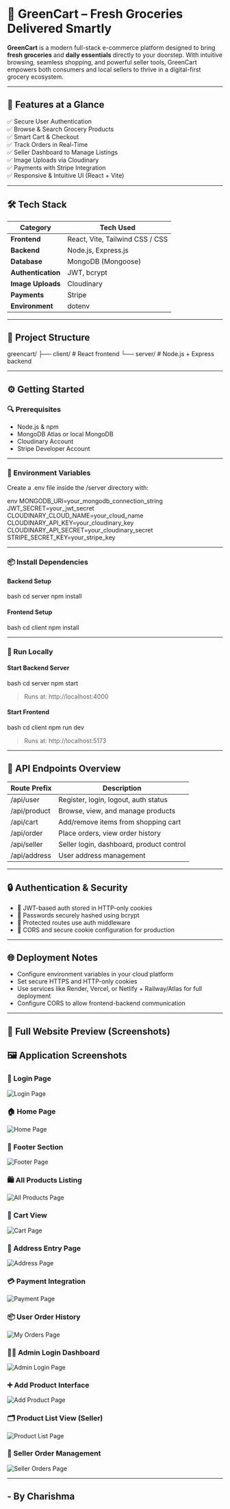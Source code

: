 # 🛒 GreenCart – Fresh Groceries Delivered Smartly

**GreenCart** is a modern full-stack e-commerce platform designed to bring **fresh groceries** and **daily essentials** directly to your doorstep. With intuitive browsing, seamless shopping, and powerful seller tools, GreenCart empowers both consumers and local sellers to thrive in a digital-first grocery ecosystem.

---

## 🌟 Features at a Glance

✅ Secure User Authentication  
✅ Browse & Search Grocery Products  
✅ Smart Cart & Checkout  
✅ Track Orders in Real-Time  
✅ Seller Dashboard to Manage Listings  
✅ Image Uploads via Cloudinary  
✅ Payments with Stripe Integration  
✅ Responsive & Intuitive UI (React + Vite)

---

## 🛠️ Tech Stack

| Category         | Tech Used                             |
|------------------|----------------------------------------|
| **Frontend**     | React, Vite, Tailwind CSS / CSS        |
| **Backend**      | Node.js, Express.js                    |
| **Database**     | MongoDB (Mongoose)                     |
| **Authentication** | JWT, bcrypt                         |
| **Image Uploads**| Cloudinary                            |
| **Payments**     | Stripe                                 |
| **Environment**  | dotenv                                 |

---

## 📁 Project Structure

greencart/
├── client/     # React frontend
└── server/     # Node.js + Express backend


---

## ⚙️ Getting Started

### 🔍 Prerequisites

- Node.js & npm
- MongoDB Atlas or local MongoDB
- Cloudinary Account
- Stripe Developer Account

---

### 🔐 Environment Variables

Create a .env file inside the /server directory with:

env
MONGODB_URI=your_mongodb_connection_string
JWT_SECRET=your_jwt_secret
CLOUDINARY_CLOUD_NAME=your_cloud_name
CLOUDINARY_API_KEY=your_cloudinary_key
CLOUDINARY_API_SECRET=your_cloudinary_secret
STRIPE_SECRET_KEY=your_stripe_key


---

### 📦 Install Dependencies

#### Backend Setup

bash
cd server
npm install


#### Frontend Setup

bash
cd client
npm install


---

### 🚀 Run Locally

#### Start Backend Server

bash
cd server
npm start

> Runs at: http://localhost:4000

#### Start Frontend

bash
cd client
npm run dev

> Runs at: http://localhost:5173

---

## 🔄 API Endpoints Overview

| Route Prefix       | Description                                |
|--------------------|--------------------------------------------|
| /api/user        | Register, login, logout, auth status       |
| /api/product     | Browse, view, and manage products          |
| /api/cart        | Add/remove items from shopping cart        |
| /api/order       | Place orders, view order history           |
| /api/seller      | Seller login, dashboard, product control   |
| /api/address     | User address management                    |

---

## 🔒 Authentication & Security

- 🧠 JWT-based auth stored in HTTP-only cookies
- 🔑 Passwords securely hashed using bcrypt
- 🔐 Protected routes use auth middleware
- 🧭 CORS and secure cookie configuration for production

---

## 🌐 Deployment Notes

- Configure environment variables in your cloud platform
- Set secure HTTPS and HTTP-only cookies
- Use services like Render, Vercel, or Netlify + Railway/Atlas for full deployment
- Configure CORS to allow frontend-backend communication

---

## 📸 Full Website Preview (Screenshots)

## 🖼️ Application Screenshots

### 🔐 Login Page
![Login Page](ScreenShots/LoginPage.png)

### 🏠 Home Page
![Home Page](ScreenShots/Home.png)

### 🔻 Footer Section
![Footer Page](ScreenShots/FooterPage.png)

### 🛍️ All Products Listing
![All Products Page](ScreenShots/AllProductsPage.png) 

### 🛒 Cart View
![Cart Page](ScreenShots/CartPage.png)

### 🧾 Address Entry Page
![Address Page](ScreenShots/AddressPage.png)

### 💳 Payment Integration
![Payment Page](ScreenShots/PaymentPage.png)

### 📦 User Order History
![My Orders Page](ScreenShots/MyOrderspage.png)

### 🧑‍💼 Admin Login Dashboard
![Admin Login Page](ScreenShots/AdminLogin.png)

### ➕ Add Product Interface
![Add Product Page](ScreenShots/Addproductpage.png)

### 🗂️ Product List View (Seller)
![Product List Page](ScreenShots/Productlistpage.png) 

### 📑 Seller Order Management
![Seller Orders Page](ScreenShots/SellerOrderspage.png)

---

## - By Charishma